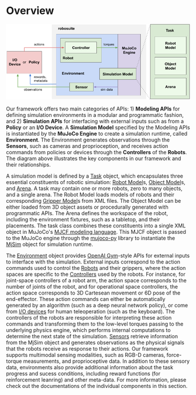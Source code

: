 # Overview

![module_overview_diagram](../images/module_overview.png)

Our framework offers two main categories of APIs: 1) **Modeling APIs** for defining simulation environments in a modular and programmatic fashion, and 2) **Simulation APIs** for interfacing with external inputs such as from a **Policy** or an **I/O Device**. A **Simulation Model** specified by the Modeling APIs is instantiated by the **MuJoCo Engine** to create a simulation runtime, called **Environment**. The Environment generates observations through the **Sensors**, such as cameras and proprioception, and receives action commands from policies or devices through the **Controllers** of the **Robots**. The diagram above illustrates the key components in our framework and their relationships.

A simulation model is defined by a [Task](../modeling/task) object, which encapsulates three essential constituents of robotic simulation: [Robot Model](../modeling/robot_model)s, [Object Model](../modeling/object_model)s, and [Arena](../modeling/arena). A task may contain one or more robots, zero to many objects, and a single arena. The Robot Model loads models of robots and their corresponding [Gripper Model](../modeling/gripper_model)s from XML files. The Object Model can be either loaded from 3D object assets or procedurally generated with programmatic APIs. The Arena defines the workspace of the robot, including the environment fixtures, such as a tabletop, and their placements. The task class combines these constituents into a single XML object in MuJoCo's [MJCF modeling language](http://www.mujoco.org/book/XMLreference.html). This MJCF object is passed to the MuJoCo engine through the [mujoco-py](https://openai.github.io/mujoco-py/build/html/index.html) library to instantiate the [MjSim](https://openai.github.io/mujoco-py/build/html/reference.html#mjsim-basic-simulation) object for simulation runtime.

The [Environment](environments) object provides [OpenAI Gym](https://gym.openai.com/)-style APIs for external inputs to interface with the simulation. External inputs correspond to the action commands used to control the [Robots](robots) and their grippers, where the action spaces are specific to the [Controllers](controllers) used by the robots. For instance, for joint-space controllers of a robot arm, the action space corresponds to the number of joints of the robot, and for operational space controllers, the action space corresponds to 3D Cartesean movement or 6D pose of the end-effector. These action commands can either be automatically generated by an algorithm (such as a deep neural network policy), or come from [I/O devices](devices) for human teleoperation (such as the keyboard). The controllers of the robots are responsible for interpreting these action commands and transforming them to the low-level torques passing to the underlying physics engine, which performs internal computations to determine the next state of the simulation. [Sensors](./sensors) retrieve information from the MjSim object and generates observations as the physical signals that the robots receive as response to their actions. Our framework supports multimodal sensing modalities, such as RGB-D cameras, force-torque measurements, and proprioceptive data. In addition to these sensory data, environments also provide additional information about the task progress and sucess conditions, including reward functions (for reinforcement leanring) and other meta-data. For more information, please check out the documentations of the individual components in this section.

